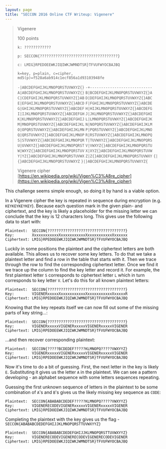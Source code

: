 ```yaml
---
layout: page
title: "SECCON 2016 Online CTF Writeup: Vigenere"
---
```


> Vigenere
> 
> 100 points
> 
> ```k: ????????????```
>
> ```p: SECCON{???????????????????????????????????}```
>
> ```c: LMIG}RPEDOEEWKJIQIWKJWMNDTSR}TFVUFWYOCBAJBQ```
>
> ```k=key, p=plain, c=cipher, md5(p)=f528a6ab914c1ecf856a1d93103948fe```
> 
> ```-|ABCDEFGHIJKLMNOPQRSTUVWXYZ{}```
> ```-+----------------------------```
> ```A|ABCDEFGHIJKLMNOPQRSTUVWXYZ{}```
> ```B|BCDEFGHIJKLMNOPQRSTUVWXYZ{}A```
> ```C|CDEFGHIJKLMNOPQRSTUVWXYZ{}AB```
> ```D|DEFGHIJKLMNOPQRSTUVWXYZ{}ABC```
> ```E|EFGHIJKLMNOPQRSTUVWXYZ{}ABCD```
> ```F|FGHIJKLMNOPQRSTUVWXYZ{}ABCDE```
> ```G|GHIJKLMNOPQRSTUVWXYZ{}ABCDEF```
> ```H|HIJKLMNOPQRSTUVWXYZ{}ABCDEFG```
> ```I|IJKLMNOPQRSTUVWXYZ{}ABCDEFGH```
> ```J|JKLMNOPQRSTUVWXYZ{}ABCDEFGHI```
> ```K|KLMNOPQRSTUVWXYZ{}ABCDEFGHIJ```
> ```L|LMNOPQRSTUVWXYZ{}ABCDEFGHIJK```
> ```M|MNOPQRSTUVWXYZ{}ABCDEFGHIJKL```
> ```N|NOPQRSTUVWXYZ{}ABCDEFGHIJKLM```
> ```O|OPQRSTUVWXYZ{}ABCDEFGHIJKLMN```
> ```P|PQRSTUVWXYZ{}ABCDEFGHIJKLMNO```
> ```Q|QRSTUVWXYZ{}ABCDEFGHIJKLMNOP```
> ```R|RSTUVWXYZ{}ABCDEFGHIJKLMNOPQ```
> ```S|STUVWXYZ{}ABCDEFGHIJKLMNOPQR```
> ```T|TUVWXYZ{}ABCDEFGHIJKLMNOPQRS```
> ```U|UVWXYZ{}ABCDEFGHIJKLMNOPQRST```
> ```V|VWXYZ{}ABCDEFGHIJKLMNOPQRSTU```
> ```W|WXYZ{}ABCDEFGHIJKLMNOPQRSTUV```
> ```X|XYZ{}ABCDEFGHIJKLMNOPQRSTUVW```
> ```Y|YZ{}ABCDEFGHIJKLMNOPQRSTUVWX```
> ```Z|Z{}ABCDEFGHIJKLMNOPQRSTUVWXY```
> ```{|{}ABCDEFGHIJKLMNOPQRSTUVWXYZ```
> ```}|}ABCDEFGHIJKLMNOPQRSTUVWXYZ{```
> 
> Vigenere cipher
> [https://en.wikipedia.org/wiki/Vigen%C3%A8re_cipher](https://en.wikipedia.org/wiki/Vigen%C3%A8re_cipher)

This challenge seems simple enough, so doing it by hand is a viable option.

In a Vigenere cipher the key is repeated in sequence during encryption (e.g. ```KEYKEYKEYKEY```). Because each question mark in the given plain- and ciphertext, and the key is likely a placeholder for the missing letter we can conclude that the key is 12 characters long. This gives use the following data to start with:

```
Plaintext:  SECCON{???????????????????????????????????}
Key:        XxxxxxxxxxxxXxxxxxxxxxxxXxxxxxxxxxxxXxxxxxx
Ciphertext: LMIG}RPEDOEEWKJIQIWKJWMNDTSR}TFVUFWYOCBAJBQ
```

Luckily in some positions the plaintext and the ciphertext letters are both available. This allows us to recover some key letters. To do that we take a plaintext letter and find a row in the table that starts with it. Then we trace through the row to find the corresponding ciphertext letter. Once we find it we trace up the column to find the key letter and record it. For example, the first plaintext letter ```S``` corresponds to ciphertext letter ```L``` which in turn corresponds to key letter ```V```. Let's do this for all known plaintext letters:

```
Plaintext:  SECCON{???????????????????????????????????}
Key:        VIGENERxxxxxXxxxxxxxxxxxXxxxxxxxxxxxXxxxxxR
Ciphertext: LMIG}RPEDOEEWKJIQIWKJWMNDTSR}TFVUFWYOCBAJBQ
```

Knowing that the key repeats itself we can now fill out some of the missing parts of key string...:

```
Plaintext:  SECCON{???????????????????????????????????}
Key:        VIGENERxxxxxVIGENERxxxxxVIGENERxxxxxVIGENER
Ciphertext: LMIG}RPEDOEEWKJIQIWKJWMNDTSR}TFVUFWYOCBAJBQ
```

...and then recover corresponding plaintext:

```
Plaintext:  SECCON{?????BCDEDEF?????KLMNOPQ?????VWXYYZ}
Key:        VIGENERxxxxxVIGENERxxxxxVIGENERxxxxxVIGENER
Ciphertext: LMIG}RPEDOEEWKJIQIWKJWMNDTSR}TFVUFWYOCBAJBQ
```

Now it's time to do a bit of guessing. First, the next letter in the key is likely ```E```. Substituting it gives us the letter ```A``` in the plaintext. We can see a pattern developing - an alphabet sequence with some letters sequences repeating.

Guessing the first unknown sequence of letters in the plaintext to be some combination of ```A```'s and ```B```'s gives us the likely missing key sequence as ```CODE```:

```
Plaintext:  SECCON{ABABABCDEDEF?????KLMNOPQ?????VWXYYZ}
Key:        VIGENERECODEVIGENERxxxxxVIGENERxxxxxVIGENER
Ciphertext: LMIG}RPEDOEEWKJIQIWKJWMNDTSR}TFVUFWYOCBAJBQ
```

Completing the plaintext with the key gives us the flag - ```SECCON{ABABABCDEDEFGHIJJKLMNOPQRSTTUVWXYYZ}```
```
Plaintext:  SECCON{ABABABCDEDEFGHIJJKLMNOPQRSTTUVWXYYZ}
Key:        VIGENERECODEVIGENERECODEVIGENERECODEVIGENER
Ciphertext: LMIG}RPEDOEEWKJIQIWKJWMNDTSR}TFVUFWYOCBAJBQ
```

